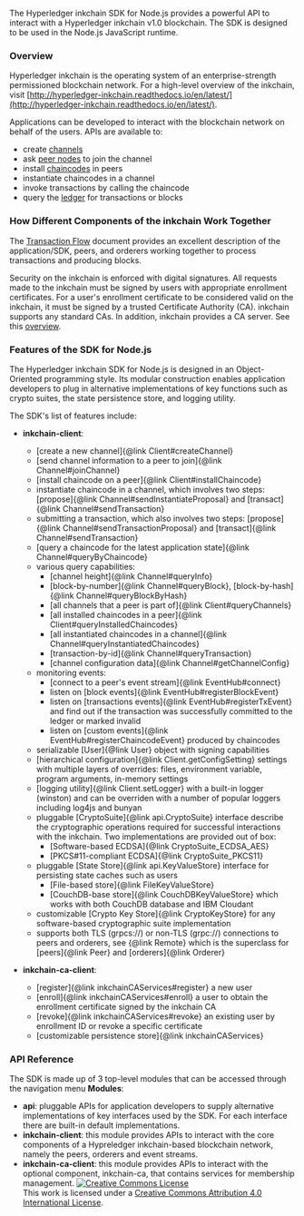
The Hyperledger inkchain SDK for Node.js provides a powerful API to interact with a Hyperledger inkchain v1.0 blockchain. The SDK is designed to be used in the Node.js JavaScript runtime.

### Overview
Hyperledger inkchain is the operating system of an enterprise-strength permissioned blockchain network. For a high-level overview of the inkchain, visit [http://hyperledger-inkchain.readthedocs.io/en/latest/](http://hyperledger-inkchain.readthedocs.io/en/latest/).

Applications can be developed to interact with the blockchain network on behalf of the users. APIs are available to:
* create [channels](http://hyperledger-inkchain.readthedocs.io/en/latest/inkchain_model.html#privacy-through-channels)
* ask [peer nodes](http://hyperledger-inkchain.readthedocs.io/en/latest/arch-deep-dive.html#peer) to join the channel
* install [chaincodes](http://hyperledger-inkchain.readthedocs.io/en/latest/inkchain_model.html#chaincode) in peers
* instantiate chaincodes in a channel
* invoke transactions by calling the chaincode
* query the [ledger](http://hyperledger-inkchain.readthedocs.io/en/latest/inkchain_model.html#ledger-features) for transactions or blocks

### How Different Components of the inkchain Work Together
The [Transaction Flow](http://hyperledger-inkchain.readthedocs.io/en/latest/txflow.html) document provides an excellent description of the application/SDK, peers, and orderers working together to process transactions and producing blocks.

Security on the inkchain is enforced with digital signatures. All requests made to the inkchain must be signed by users with appropriate enrollment certificates. For a user's enrollment certificate to be considered valid on the inkchain, it must be signed by a trusted Certificate Authority (CA). inkchain supports any standard CAs. In addition, inkchain provides a CA server. See this [overview](http://hyperledger-inkchain-ca.readthedocs.io/en/latest/users-guide.html#overview).

### Features of the SDK for Node.js
The Hyperledger inkchain SDK for Node.js is designed in an Object-Oriented programming style. Its modular construction enables application developers to plug in alternative implementations of key functions such as crypto suites, the state persistence store, and logging utility.

The SDK's list of features include:
* **inkchain-client**:
  * [create a new channel]{@link Client#createChannel}
  * [send channel information to a peer to join]{@link Channel#joinChannel}
  * [install chaincode on a peer]{@link Client#installChaincode}
  * instantiate chaincode in a channel, which involves two steps: [propose]{@link Channel#sendInstantiateProposal} and [transact]{@link Channel#sendTransaction}
  * submitting a transaction, which also involves two steps: [propose]{@link Channel#sendTransactionProposal} and [transact]{@link Channel#sendTransaction}
  * [query a chaincode for the latest application state]{@link Channel#queryByChaincode}
  * various query capabilities:
    * [channel height]{@link Channel#queryInfo}
    * [block-by-number]{@link Channel#queryBlock}, [block-by-hash]{@link Channel#queryBlockByHash}
    * [all channels that a peer is part of]{@link Client#queryChannels}
    * [all installed chaincodes in a peer]{@link Client#queryInstalledChaincodes}
    * [all instantiated chaincodes in a channel]{@link Channel#queryInstantiatedChaincodes}
    * [transaction-by-id]{@link Channel#queryTransaction}
    * [channel configuration data]{@link Channel#getChannelConfig}
  * monitoring events:
    * [connect to a peer's event stream]{@link EventHub#connect}
    * listen on [block events]{@link EventHub#registerBlockEvent}
    * listen on [transactions events]{@link EventHub#registerTxEvent} and find out if the transaction was successfully committed to the ledger or marked invalid
    * listen on [custom events]{@link EventHub#registerChaincodeEvent} produced by chaincodes
  * serializable [User]{@link User} object with signing capabilities
  * [hierarchical configuration]{@link Client.getConfigSetting} settings with multiple layers of overrides: files, environment variable, program arguments, in-memory settings
  * [logging utility]{@link Client.setLogger} with a built-in logger (winston) and can be overriden with a number of popular loggers including log4js and bunyan
  * pluggable [CryptoSuite]{@link api.CryptoSuite} interface describe the cryptographic operations required for successful interactions with the inkchain. Two implementations are provided out of box:
    * [Software-based ECDSA]{@link CryptoSuite_ECDSA_AES}
    * [PKCS#11-compliant ECDSA]{@link CryptoSuite_PKCS11}
  * pluggable [State Store]{@link api.KeyValueStore} interface for persisting state caches such as users
    * [File-based store]{@link FileKeyValueStore}
    * [CouchDB-base store]{@link CouchDBKeyValueStore} which works with both CouchDB database and IBM Cloudant
  * customizable [Crypto Key Store]{@link CryptoKeyStore} for any software-based cryptographic suite implementation
  * supports both TLS (grpcs://) or non-TLS (grpc://) connections to peers and orderers, see {@link Remote} which is the superclass for [peers]{@link Peer} and [orderers]{@link Orderer}

* **inkchain-ca-client**:
  * [register]{@link inkchainCAServices#register} a new user
  * [enroll]{@link inkchainCAServices#enroll} a user to obtain the enrollment certificate signed by the inkchain CA
  * [revoke]{@link inkchainCAServices#revoke} an existing user by enrollment ID or revoke a specific certificate
  * [customizable persistence store]{@link inkchainCAServices}

### API Reference
The SDK is made up of 3 top-level modules that can be accessed through the navigation menu **Modules**:
* **api**: pluggable APIs for application developers to supply alternative implementations of key interfaces used by the SDK. For each interface there are built-in default implementations.
* **inkchain-client**: this module provides APIs to interact with the core components of a Hypreledger inkchain-based blockchain network, namely the peers, orderers and event streams.
* **inkchain-ca-client**: this module provides APIs to interact with the optional component, inkchain-ca, that contains services for membership management.
<a rel="license" href="http://creativecommons.org/licenses/by/4.0/"><img alt="Creative Commons License" style="border-width:0" src="https://i.creativecommons.org/l/by/4.0/88x31.png" /></a><br />This work is licensed under a <a rel="license" href="http://creativecommons.org/licenses/by/4.0/">Creative Commons Attribution 4.0 International License</a>.
